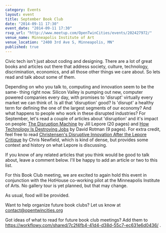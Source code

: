 ```yaml
---
category: Events
layout: event
title: September Book Club
date: "2014-09-11 17:30"
event_date: "2014-09-11 17:30"
rsvp_url: "http://www.meetup.com/OpenTwinCities/events/202427972/"
venue_name: Minneapolis Institute of Art
venue_location: "2400 3rd Ave S, Minneapolis, MN"
published: true
---
```


Civic tech isn't just about coding and designing. There are a lot of great books and articles out there that address society, culture, technology, discrimination, economics, and all those other things we care about. So lets read and talk about some of them. 

Depending on who you talk to, computing and innovation seem to be the same-
thing right now. Silicon Valley is pumping out new, computer powered companies 
every day, with promises to 'disrupt' virtually every market we can think of. 
Is all that 'disruption' good? Is 'disrupt' a healthy term for defining the 
one of the largest segments of our economy? And what happens to people who 
work in these disrupted industries? For September, let's read a couple of 
articles about 'disruption' and it's impact on people: 
[The Disruption Machine](http://www.newyorker.com/magazine/2014/06/23/the-disruption-machine) 
by Jill Lepore (20 pages) and 
[How Technology Is Destroying Jobs](http://www.technologyreview.com/featuredstory/515926/how-technology-is-destroying-jobs/) 
by David Rotman (9 pages). For extra credit, feel free to read 
[Christensen's Disruptive Innovation After the Lepore Critique](http://utotherescue.blogspot.com/2014/06/christensens-disruptive-innovation.html)
by Chris Newfield, which is kind of dense, but provides some context and 
history on what Lepore is discussing.

If you know of any related articles that you think would be good to talk about, leave a comment below. I'll be happy to add an article or two to this list.

For this Book Club meeting, we are excited to again hold this event in conjunction with the HotHouse co-working pilot at the Minneapolis Institute of Arts. No gallery tour is yet planned, but that may change.

As usual, food will be provided.

Want to help organize future book clubs? Let us know at <contact@opentwincities.org>

Got ideas of what to read for future book club meetings? Add them to <https://workflowy.com/shared/7c2f4fb4-41d4-d38d-55c7-ec631e6d0436/> . 
